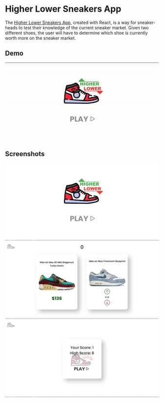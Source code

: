 # Higher Lower Sneakers App

The [Higher Lower Sneakers App](https://higherlowersneakers.web.app/), created with React, is a way for sneaker-heads to test their knowledge of the current sneaker market. Given two different shoes, the user will have to determine which shoe is currently worth more on the sneaker market.

## Demo

![Demo](./src/assets/demo.gif)

## Screenshots

![Screenshot1](./src/assets/screenshot1.JPG)
![Screenshot2](./src/assets/screenshot2.JPG)
![Screenshot3](./src/assets/screenshot3.JPG)
